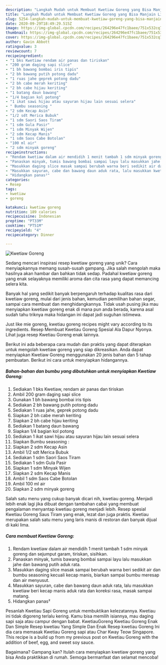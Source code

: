 ```yaml
---
description: "Langkah Mudah untuk Membuat Kwetiaw Goreng yang Bisa Manjain Lidah"
title: "Langkah Mudah untuk Membuat Kwetiaw Goreng yang Bisa Manjain Lidah"
slug: 5254-langkah-mudah-untuk-membuat-kwetiaw-goreng-yang-bisa-manjain-lidah
date: 2020-09-29T18:49:29.515Z
image: https://img-global.cpcdn.com/recipes/264296e47fc1baee/751x532cq70/kwetiaw-goreng-foto-resep-utama.jpg
thumbnail: https://img-global.cpcdn.com/recipes/264296e47fc1baee/751x532cq70/kwetiaw-goreng-foto-resep-utama.jpg
cover: https://img-global.cpcdn.com/recipes/264296e47fc1baee/751x532cq70/kwetiaw-goreng-foto-resep-utama.jpg
author: Gavin Abbott
ratingvalue: 3
reviewcount: 7
recipeingredient:
- "1 bks Kwetiaw rendam air panas dan tiriskan"
- "200 gram daging sapi slice"
- "1 bh bawang bombai iris tipis"
- "2 bh bawang putih potong dadu"
- "1 ruas jahe geprek potong dadu"
- "2 bh cabe merah keriting"
- "2 bh cabe hijau keriting"
- "1 batang daun bawang"
- "1/4 bagian kol potong"
- "1 ikat sawi hijau atau sayuran hijau lain sesuai selera"
- " Bumbu seasoning "
- "2 sdm Kecap Asin"
- "1/2 sdt Merica Bubuk"
- "1 sdm Saori Saos Tiram"
- "1 sdm Gula Pasir"
- "1 sdm Minyak Wijen"
- "2 sdm Kecap Manis"
- "1 sdm Saos Cabe Botolan"
- "100 ml air"
- "2 sdm minyak goreng"
recipeinstructions:
- "Rendam kwetiaw dalam air mendidih 1 menit tambah 1 sdm minyak goreng dan sejumput garam, tiriskan, sisihkan."
- "Panaskan minyak, tumis bawang bombai sampai layu lalu masukkan jahe dan bawang putih aduk rata."
- "Masukkan daging slice masak sampai berubah warna beri sedikit air dan bumbu seasoning kecuali kecap manis, biarkan sampai bumbu meresap dan air menyusut."
- "Masukkan sayuran, cabe dan bawang daun aduk rata, lalu masukkan kwetiaw beri kecap manis aduk rata dan koreksi rasa, masak sampai matang."
- "Hidangkan panas²"
categories:
- Resep
tags:
- kwetiaw
- goreng

katakunci: kwetiaw goreng 
nutrition: 189 calories
recipecuisine: Indonesian
preptime: "PT33M"
cooktime: "PT51M"
recipeyield: "4"
recipecategory: Dinner

---
```



![Kwetiaw Goreng](https://img-global.cpcdn.com/recipes/264296e47fc1baee/751x532cq70/kwetiaw-goreng-foto-resep-utama.jpg)

Sedang mencari inspirasi resep kwetiaw goreng yang unik? Cara menyiapkannya memang susah-susah gampang. Jika salah mengolah maka hasilnya akan hambar dan bahkan tidak sedap. Padahal kwetiaw goreng yang enak selayaknya memiliki aroma dan cita rasa yang dapat memancing selera kita.

Banyak hal yang sedikit banyak berpengaruh terhadap kualitas rasa dari kwetiaw goreng, mulai dari jenis bahan, kemudian pemilihan bahan segar, sampai cara membuat dan menghidangkannya. Tidak usah pusing jika mau menyiapkan kwetiaw goreng enak di mana pun anda berada, karena asal sudah tahu triknya maka hidangan ini dapat jadi suguhan istimewa.

Just like mie goreng, kwetiau goreng recipes might vary according to its ingredients. Resep Membuat Kwetiau Goreng Spesial Ala Dapur Nyonya. Lihat juga resep Kwetiau Goreng enak lainnya.


Berikut ini ada beberapa cara mudah dan praktis yang dapat diterapkan untuk mengolah kwetiaw goreng yang siap dikreasikan. Anda dapat menyiapkan Kwetiaw Goreng menggunakan 20 jenis bahan dan 5 tahap pembuatan. Berikut ini cara untuk menyiapkan hidangannya.

<!--inarticleads1-->

##### Bahan-bahan dan bumbu yang dibutuhkan untuk menyiapkan Kwetiaw Goreng:

1. Sediakan 1 bks Kwetiaw, rendam air panas dan tiriskan
1. Ambil 200 gram daging sapi slice
1. Gunakan 1 bh bawang bombai iris tipis
1. Sediakan 2 bh bawang putih potong dadu
1. Sediakan 1 ruas jahe, geprek potong dadu
1. Siapkan 2 bh cabe merah keriting
1. Siapkan 2 bh cabe hijau keriting
1. Sediakan 1 batang daun bawang
1. Siapkan 1/4 bagian kol potong
1. Sediakan 1 ikat sawi hijau atau sayuran hijau lain sesuai selera
1. Siapkan  Bumbu seasoning :
1. Siapkan 2 sdm Kecap Asin
1. Ambil 1/2 sdt Merica Bubuk
1. Sediakan 1 sdm Saori Saos Tiram
1. Sediakan 1 sdm Gula Pasir
1. Siapkan 1 sdm Minyak Wijen
1. Siapkan 2 sdm Kecap Manis
1. Ambil 1 sdm Saos Cabe Botolan
1. Ambil 100 ml air
1. Siapkan 2 sdm minyak goreng


Salah satu menu yang cukup banyak dicari nih, kwetiau goreng. Menjadi lebih enak lagi jika dibuat dengan tambahan cabai yang membuat pengalaman menyantap kwetiau goreng menjadi lebih. Resep spesial Kwetiau Goreng Saus Tiram yang enak, lezat dan juga praktis. Kwetiau merupakan salah satu menu yang laris manis di restoran dan banyak dijual di kaki lima. 

<!--inarticleads2-->

##### Cara membuat Kwetiaw Goreng:

1. Rendam kwetiaw dalam air mendidih 1 menit tambah 1 sdm minyak goreng dan sejumput garam, tiriskan, sisihkan.
1. Panaskan minyak, tumis bawang bombai sampai layu lalu masukkan jahe dan bawang putih aduk rata.
1. Masukkan daging slice masak sampai berubah warna beri sedikit air dan bumbu seasoning kecuali kecap manis, biarkan sampai bumbu meresap dan air menyusut.
1. Masukkan sayuran, cabe dan bawang daun aduk rata, lalu masukkan kwetiaw beri kecap manis aduk rata dan koreksi rasa, masak sampai matang.
1. Hidangkan panas²


Pesanlah Kwetiau Sapi Goreng untuk membuktikan kelezatannya. Kwetiau ini tidak digoreng terlalu kering. Kamu bisa memilih isiannya, mau daging sapi saja atau campur dengan babat. KwetiauGoreng Kwetiau Goreng Enak Dan Simple Resep kwetiau Yang Simple Dan Enak Resep kwetiau Goreng Ini dia cara memasak Kwetiau Goreng sapi atau Char Kway Teow Singapore. This recipe is a build up from my previous post on Kwetiau Goreng with the addition of beef, egg, and sweet soy sauce. 

Bagaimana? Gampang kan? Itulah cara menyiapkan kwetiaw goreng yang bisa Anda praktikkan di rumah. Semoga bermanfaat dan selamat mencoba!
